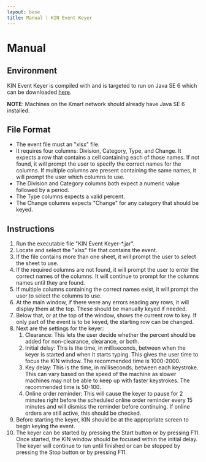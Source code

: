 ```yaml
---
layout: base
title: Manual | KIN Event Keyer
---
```


# Manual

## Environment

KIN Event Keyer is compiled with and is targeted to run on Java SE 6 which can be downloaded [here](https://www.oracle.com/technetwork/java/javase/downloads/java-archive-downloads-javase6-419409.html).

**NOTE**: Machines on the Kmart network should already have Java SE 6 installed.

## File Format

* The event file must an "xlsx" file.
* It requires four columns: Division, Category, Type, and Change. It expects a row that contains a cell containing each of those names. If not found, it will prompt the user to specify the correct names for the columns. If multiple columns are present containing the same names, it will prompt the user which columns to use.
* The Division and Category columns both expect a numeric value followed by a period.
* The Type columns expects a valid percent.
* The Change columns expects "Change" for any category that should be keyed.

## Instructions

1. Run the executable file "KIN Event Keyer-*.jar".
2. Locate and select the "xlsx" file that contains the event.
3. If the file contains more than one sheet, it will prompt the user to select the sheet to use.
4. If the required columns are not found, it will prompt the user to enter the correct names of the columns. It will continue to prompt for the columns names until they are found.
5. If multiple columns containing the correct names exist, it will prompt the user to select the columns to use.
6. At the main window, if there were any errors reading any rows, it will display them at the top. These should be manually keyed if needed.
7. Below that, or at the top of the window, shows the current row to key. If only part of the event is to be keyed, the starting row can be changed.
8. Next are the settings for the keyer:
    1. Clearance: This lets the user decide whether the percent should be added for non-clearance, clearance, or both.
    2. Initial delay: This is the time, in milliseconds, between when the keyer is started and when it starts typing. This gives the user time to focus the KIN window. The recommended time is 1000-2000.
    3. Key delay: This is the time, in milliseconds, between each keystroke. This can vary based on the speed of the machine as slower machines may not be able to keep up with faster keystrokes. The recommended time is 50-100.
    4. Online order reminder: This will cause the keyer to pause for 2 minutes right before the scheduled online order reminder every 15 minutes and will dismiss the reminder before continuing. If online orders are still active, this should be checked.
9. Before starting the keyer, KIN should be at the appropriate screen to begin keying the event.
10. The keyer can be started by pressing the Start button or by pressing F11. Once started, the KIN window should be focused within the initial delay. The keyer will continue to run until finished or can be stopped by pressing the Stop button or by pressing F11.
